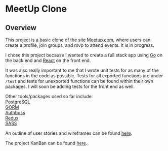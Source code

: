 # MeetUp Clone

## Overview

This project is a basic clone of the site [Meetup.com](https://www.meetup.com/), where users can create a profile, join groups, and rsvp to attend events. It is in progress.

I chose this project because I wanted to create a full stack app using [Go](https://golang.org/) on the back end and [React](https://reactjs.org/) on the front end.

It was also really important to me that I wrote unit tests for as many of the functions in the code as possible. Tests for all exported functions are under ` /test ` and tests for unexported functions can be found within their own packages. I will soon be adding tests for the front end as well.

Other tools/packages used so far include: <br>
[PostgreSQL](https://www.postgresql.org/) <br>
[GORM](https://gorm.io/) <br>
[Authboss](https://github.com/volatiletech/authboss) <br>
[Redux](https://redux.js.org/) <br>
[SASS](https://sass-lang.com/) <br>

An outline of user stories and wireframes can be found [here](https://github.com/zoe-gonzales/meet-up-do-stuff/tree/master/process).

The project KanBan can be found [here](https://github.com/zoe-gonzales/meet-up-do-stuff/projects/1).
